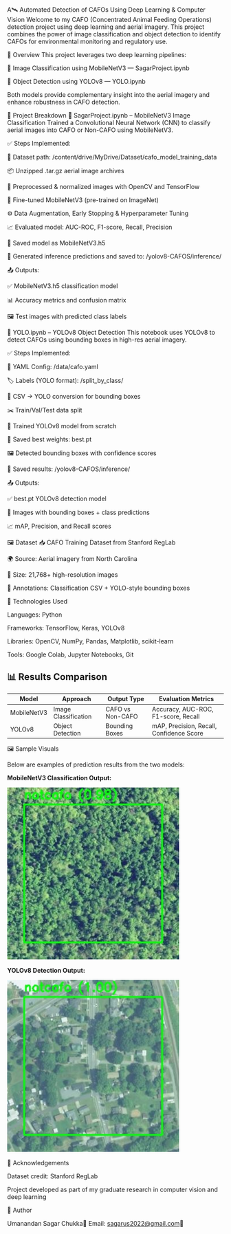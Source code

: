 A🛰️ Automated Detection of CAFOs Using Deep Learning & Computer Vision
Welcome to my CAFO (Concentrated Animal Feeding Operations) detection project using deep learning and aerial imagery. This project combines the power of image classification and object detection to identify CAFOs for environmental monitoring and regulatory use.

📌 Overview
This project leverages two deep learning pipelines:

📘 Image Classification using MobileNetV3 — SagarProject.ipynb

📗 Object Detection using YOLOv8 — YOLO.ipynb

Both models provide complementary insight into the aerial imagery and enhance robustness in CAFO detection.

🧠 Project Breakdown
📘 SagarProject.ipynb – MobileNetV3 Image Classification
Trained a Convolutional Neural Network (CNN) to classify aerial images into CAFO or Non-CAFO using MobileNetV3.

✅ Steps Implemented:

📂 Dataset path: /content/drive/MyDrive/Dataset/cafo_model_training_data

📦 Unzipped .tar.gz aerial image archives

🧹 Preprocessed & normalized images with OpenCV and TensorFlow

🧠 Fine-tuned MobileNetV3 (pre-trained on ImageNet)

⚙️ Data Augmentation, Early Stopping & Hyperparameter Tuning

📈 Evaluated model: AUC-ROC, F1-score, Recall, Precision

💾 Saved model as MobileNetV3.h5

📸 Generated inference predictions and saved to: /yolov8-CAFOS/inference/

📤 Outputs:

✅ MobileNetV3.h5 classification model

📊 Accuracy metrics and confusion matrix

🖼️ Test images with predicted class labels

📗 YOLO.ipynb – YOLOv8 Object Detection
This notebook uses YOLOv8 to detect CAFOs using bounding boxes in high-res aerial imagery.

✅ Steps Implemented:

🧾 YAML Config: /data/cafo.yaml

🏷️ Labels (YOLO format): /split_by_class/

🔁 CSV → YOLO conversion for bounding boxes

✂️ Train/Val/Test data split

🧠 Trained YOLOv8 model from scratch

💾 Saved best weights: best.pt

🖼️ Detected bounding boxes with confidence scores

💾 Saved results: /yolov8-CAFOS/inference/

📤 Outputs:

✅ best.pt YOLOv8 detection model

📸 Images with bounding boxes + class predictions

📈 mAP, Precision, and Recall scores

🖼️ Dataset
📥 CAFO Training Dataset from Stanford RegLab

🌍 Source: Aerial imagery from North Carolina

📁 Size: 21,768+ high-resolution images

📄 Annotations: Classification CSV + YOLO-style bounding boxes


🧰 Technologies Used

Languages: Python

Frameworks: TensorFlow, Keras, YOLOv8

Libraries: OpenCV, NumPy, Pandas, Matplotlib, scikit-learn

Tools: Google Colab, Jupyter Notebooks, Git


## 📊 Results Comparison

| Model       | Approach             | Output Type      | Evaluation Metrics                       |
|-------------|----------------------|------------------|------------------------------------------|
| MobileNetV3 | Image Classification | CAFO vs Non-CAFO | Accuracy, AUC-ROC, F1-score, Recall      |
| YOLOv8      | Object Detection     | Bounding Boxes   | mAP, Precision, Recall, Confidence Score |

 

🖼️ Sample Visuals

Below are examples of prediction results from the two models:




**MobileNetV3 Classification Output:**

<img src="https://github.com/cusagar/Project-Portfolio/blob/main/CAFO-Detection/north-carolina_avery_187_287_6_1_0_17_-331_13881.jpeg?raw=true" width="400" alt="MobileNetV3 Prediction">

**YOLOv8 Detection Output:**

<img src="https://github.com/cusagar/Project-Portfolio/blob/main/CAFO-Detection/north-carolina_catawba_6427_287_6_1_0_17_-70_13765.jpeg?raw=true" width="400" alt="YOLOv8 Detection">



🙌 Acknowledgements

Dataset credit: Stanford RegLab

Project developed as part of my graduate research in computer vision and deep learning

👤 Author

Umanandan Sagar Chukka📧 Email: sagarus2022@gmail.com🔗 

